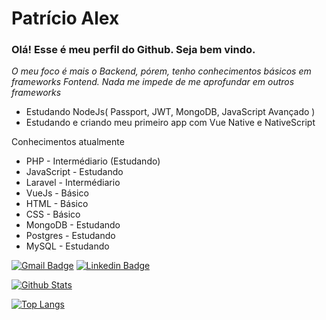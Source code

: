 # Patrício Alex
### Olá! Esse é meu perfil do Github. Seja bem vindo.

 *O meu foco é mais o Backend, pórem, tenho conhecimentos básicos em frameworks Fontend. Nada me impede de me aprofundar em outros frameworks*
 * Estudando NodeJs( Passport, JWT, MongoDB, JavaScript Avançado )
 * Estudando e criando meu primeiro app com Vue Native e NativeScript
 
Conhecimentos atualmente
* PHP - Intermédiario (Estudando)
* JavaScript - Estudando
* Laravel - Intermédiario
* VueJs - Básico
* HTML - Básico
* CSS - Básico
* MongoDB - Estudando
* Postgres - Estudando
* MySQL - Estudando

[![Gmail Badge](https://img.shields.io/badge/-Gmail-c14438?style=flat-square&logo=Gmail&logoColor=white&link=mailto:patricioalex96@gmail.com)](mailto:patricioalex96@gmail.com)
[![Linkedin Badge](https://img.shields.io/badge/-LinkedIn-blue?style=flat-square&logo=Linkedin&logoColor=white&link=https://www.linkedin.com/in/patr%C3%ADcio-alex-219279118/)](https://www.linkedin.com/in/patr%C3%ADcio-alex-219279118/)
 
 [![Github Stats](https://github-readme-stats.vercel.app/api?username=patricioalex96&show_icons=true&count_private=true&theme=Default)](https://github.com/patricioalex96)

[![Top Langs](https://github-readme-stats.vercel.app/api/top-langs/?username=patricioalex96)](https://github.com/patricioalex96/github-readme-stats)

